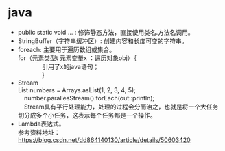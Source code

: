 # java

- public static void ... : 修饰静态方法，直接使用类名.方法名调用。
- StringBuffer（字符串缓冲区）: 创建内容和长度可变的字符串。
- foreach: 主要用于遍历数组或集合。  
  for（元素类型t 元素变量x ：遍历对象obj）｛  
  　　　　引用了x的java语句；　　　　  
  　　　　｝
- Stream  
  List<Integer> numbers = Arrays.asList(1, 2, 3, 4, 5);  
  　number.parallesStream().forEach(out::println);  
  　Stream具有平行处理能力，处理的过程会分而治之，也就是将一个大任务切分成多个小任务，这表示每个任务都是一个操作。
- Lambda表达式。  
  参考资料地址：https://blog.csdn.net/dd864140130/article/details/50603420